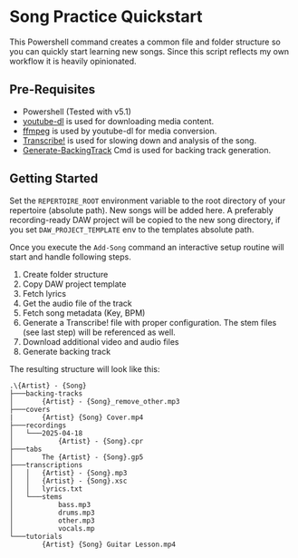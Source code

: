 # Song Practice Quickstart

This Powershell command creates a common file and folder structure so you can quickly start learning new songs.
Since this script reflects my own workflow it is heavily opinionated.

## Pre-Requisites

- Powershell (Tested with v5.1)
- [youtube-dl](https://github.com/ytdl-org/youtube-dl#installation) is used for downloading media content.
- [ffmpeg](https://ffmpeg.org/download.html) is used by youtube-dl for media conversion.
- [Transcribe!](https://www.seventhstring.com/xscribe/download.html) is used for slowing down and analysis of the song.
- [Generate-BackingTrack](https://github.com/hochandr/demucs-backing-track-generator) Cmd is used for backing track generation.

## Getting Started

Set the `REPERTOIRE_ROOT` environment variable to the root directory of your repertoire (absolute path). New songs will be added here.
A preferably recording-ready DAW project will be copied to the new song directory, if you set `DAW_PROJECT_TEMPLATE` env to the templates absolute path.

Once you execute the `Add-Song` command an interactive setup routine will start and handle following steps.

1. Create folder structure
2. Copy DAW project template
3. Fetch lyrics
4. Get the audio file of the track
5. Fetch song metadata (Key, BPM)
6. Generate a Transcribe! file with proper configuration. The stem files (see last step) will be referenced as well.
7. Download additional video and audio files
8. Generate backing track

The resulting structure will look like this:

```
.\{Artist} - {Song}
├───backing-tracks
│       {Artist} - {Song}_remove_other.mp3
├───covers
|       {Artist} {Song} Cover.mp4
├───recordings
│   └───2025-04-18
│           {Artist} - {Song}.cpr
├───tabs
│       The {Artist} - {Song}.gp5
├───transcriptions
│   │   {Artist} - {Song}.mp3
│   │   {Artist} - {Song}.xsc
│   │   lyrics.txt
│   └───stems
│           bass.mp3
│           drums.mp3
│           other.mp3
│           vocals.mp
└───tutorials
        {Artist} {Song} Guitar Lesson.mp4
```

